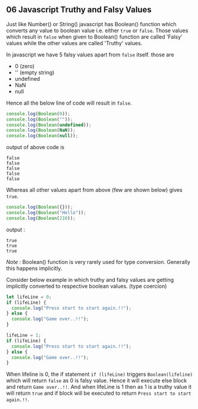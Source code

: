 ## 06 Javascript Truthy and Falsy Values

Just like Number() or String() javascript has Boolean() function which converts any value to boolean value i.e. either `true` or `false`. Those values which result in `false` when given to Boolean() function are called 'Falsy' values while the other values are called 'Truthy' values.

In javascript we have 5 falsy values apart from `false` itself. those are

- 0 (zero)
- '' (empty string)
- undefined
- NaN
- null

Hence all the below line of code will result in `false`.

```javascript
console.log(Boolean(0));
console.log(Boolean(""));
console.log(Boolean(undefined));
console.log(Boolean(NaN));
console.log(Boolean(null));
```

output of above code is

```
false
false
false
false
false
```

Whereas all other values apart from above (few are shown below) gives `true`.

```javascript
console.log(Boolean({}));
console.log(Boolean("Hello"));
console.log(Boolean(210));
```

output :

```
true
true
true
```

<em>Note : </em> Boolean() function is very rarely used for type conversion. Generally this happens implicitly.

Consider below example in which truthy and falsy values are getting implicitly converted to respective boolean values. (type coercion)

```javascript
let lifeLine = 0;
if (lifeLine) {
  console.log("Press start to start again.!!");
} else {
  console.log("Game over..!!");
}

lifeLine = 1;
if (lifeLine) {
  console.log("Press start to start again.!!");
} else {
  console.log("Game over..!!");
}
```

When lifeline is 0, the if statement `if (lifeLine)` triggers `Boolean(lifeline)` which will return `false` as 0 is falsy value. Hence it will execute else block and return `Game over..!!`. And when lifeLine is 1 then as 1 is a truthy value it will return `true` and if block will be executed to return `Press start to start again.!!`.
